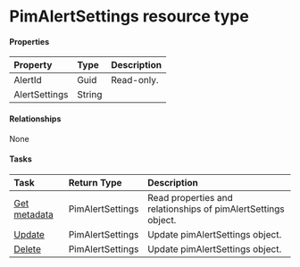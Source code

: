 # PimAlertSettings resource type



#### Properties
| Property	   | Type	|Description|
|:---------------|:--------|:----------|
|AlertId|Guid| Read-only.|
|AlertSettings|String||

#### Relationships
None


#### Tasks

| Task		   | Return Type	|Description|
|:---------------|:--------|:----------|
|[Get metadata](../api/pimalertsettings_get.md) | PimAlertSettings |Read properties and relationships of pimAlertSettings object.|
|[Update](../api/pimalertsettings_update.md) | PimAlertSettings	|Update pimAlertSettings object. |
|[Delete](../api/pimalertsettings_delete.md) | PimAlertSettings	|Update pimAlertSettings object. |
